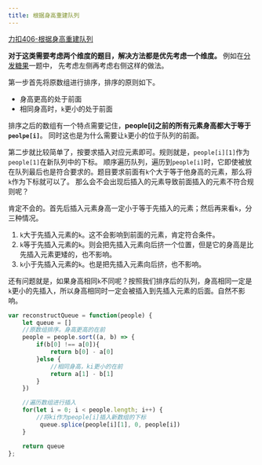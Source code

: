 ```yaml
---
title: 根据身高重建队列
---
```

[力扣406-根据身高重建队列](https://leetcode.cn/problems/queue-reconstruction-by-height/description/)

**对于这类需要考虑两个维度的题目，解决方法都是优先考虑一个维度。** 例如在[分发糖果](https://leetcode.cn/problems/candy/description/)一题中，
先考虑左侧再考虑右侧这样的做法。

第一步首先将原数组进行排序，排序的原则如下。
- 身高更高的处于前面
- 相同身高时，`k`更小的处于前面

排序之后的数组有一个特点需要记住，**people[i]之前的所有元素身高都大于等于`peolpe[i]`**。
同时这也是为什么需要让`k`更小的位于队列的前面。

第二步就比较简单了，按要求插入对应元素即可。规则就是，`people[i][1]`作为`people[1]`在新队列中的下标。
顺序遍历队列，遍历到`people[i]`时，它即使被放在队列最后也是符合要求的。题目要求前面有`k`个大于等于他身高的元素，那么将`k`作为下标就可以了。
那么会不会出现后插入的元素导致前面插入的元素不符合规则呢？

肯定不会的。首先后插入元素身高一定小于等于先插入的元素；然后再来看`k`，分三种情况。

1. `k`大于先插入元素的`k`。这不会影响到前面的元素，肯定符合条件。
2. `k`等于先插入元素的`k`。则会把先插入元素向后挤一个位置，但是它的身高是比先插入元素更矮的，也不影响。
3. `k`小于先插入元素的`k`。也是把先插入元素向后挤，也不影响。

还有问题就是，如果身高相同`k`不同呢？按照我们排序后的队列，身高相同一定是`k`更小的先插入，所以身高相同时一定会被插入到先插入元素的后面。自然不影响。

```javascript
var reconstructQueue = function(people) {
    let queue = []
    //原数组排序。身高更高的在前
    people = people.sort((a, b) => {
        if(b[0] !== a[0]){
            return b[0] - a[0]
        }else {
            //相同身高，ki更小的在前
            return a[1] - b[1]
        }
    })

    //遍历数组进行插入
    for(let i = 0; i < people.length; i++) {
        //将ki作为people[i]插入新数组的下标
         queue.splice(people[i][1], 0, people[i])
    }

    return queue
};
```
